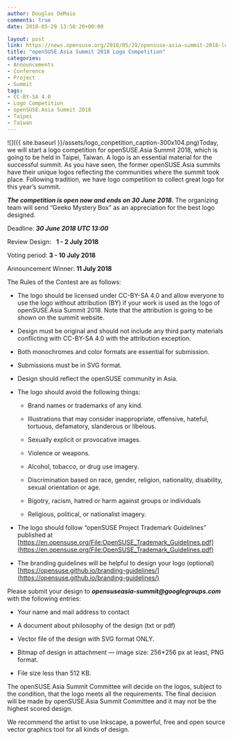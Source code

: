 ```yaml
---
author: Douglas DeMaio
comments: true
date: 2018-05-29 13:58:20+00:00

layout: post
link: https://news.opensuse.org/2018/05/29/opensuse-asia-summit-2018-logo-competition/
title: "openSUSE.Asia Summit 2018 Logo Competition"
categories:
- Announcements
- Conference
- Project
- Summit
tags:
- CC-BY-SA 4.0
- Logo Competition
- openSUSE.Asia Summit 2018
- Taipei
- Taiwan
---
```

![]({{ site.baseurl }}/assets/logo_conpetition_caption-300x104.png)Today, we will start a logo competition for openSUSE.Asia Summit 2018, which is going to be held in Taipei, Taiwan. A logo is an essential material for the successful summit. As you have seen, the former openSUSE.Asia summits have their unique logos reflecting the communities where the summit took place. Following tradition, we have logo competition to collect great logo for this year’s summit.

**_The competition is open now and ends on 30 June 2018_**. The organizing team will send “Geeko Mystery Box” as an appreciation for the best logo designed.

Deadline: **_30 June 2018 UTC 13:00_**

Review Design:   **1 - 2 July 2018**

Voting period:  **3 - 10 July 2018**

Announcement Winner: **11 July 2018**

The Rules of the Contest are as follows:



 	
  * The logo should be licensed under CC-BY-SA 4.0 and allow everyone to use the logo without attribution (BY) if your work is used as the logo of openSUSE.Asia Summit 2018. Note that the attribution is going to be shown on the summit website.

 	
  * Design must be original and should not include any third party materials conflicting with CC-BY-SA 4.0 with the attribution exception.

 	
  * Both monochromes and color formats are essential for submission.

 	
  * Submissions must be in SVG format.

 	
  * Design should reflect the openSUSE community in Asia.

 	
  * The logo should avoid the following things:

 	
    * Brand names or trademarks of any kind.

 	
    * Illustrations that may consider inappropriate, offensive, hateful, tortuous, defamatory, slanderous or libelous.

 	
    * Sexually explicit or provocative images.

 	
    * Violence or weapons.

 	
    * Alcohol, tobacco, or drug use imagery.

 	
    * Discrimination based on race, gender, religion, nationality, disability, sexual orientation or age.

 	
    * Bigotry, racism, hatred or harm against groups or individuals

 	
    * Religious, political, or nationalist imagery.




 	
  * The logo should follow “openSUSE Project Trademark Guidelines” published at [https://en.opensuse.org/File:OpenSUSE_Trademark_Guidelines.pdf](https://en.opensuse.org/File:OpenSUSE_Trademark_Guidelines.pdf)

 	
  * The branding guidelines will be helpful to design your logo (optional)
[https://opensuse.github.io/branding-guidelines/](https://opensuse.github.io/branding-guidelines/)


Please submit your design to **_opensuseasia-summit@googlegroups.com_** with the following entries:<!-- more -->



 	
  * Your name and mail address to contact

 	
  * A document about philosophy of the design (txt or pdf)

 	
  * Vector file of the design with SVG format ONLY.

 	
  * Bitmap of design in attachment — image size: 256*256 px at least, PNG format. 

 	
  * File size less than 512 KB.


The openSUSE.Asia Summit Committee will decide on the logos, subject to the condition, that the logo meets all the requirements. The final decision will be made by openSUSE.Asia Summit Committee and it may not be the highest scored design.

We recommend the artist to use Inkscape, a powerful, free and open source vector graphics tool for all kinds of design.

		

